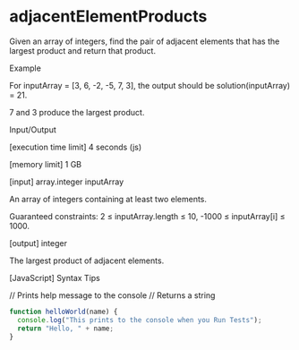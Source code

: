 # adjacentElementProducts

Given an array of integers, find the pair of adjacent elements that has the largest product and return that product.

Example

For inputArray = [3, 6, -2, -5, 7, 3], the output should be
solution(inputArray) = 21.

7 and 3 produce the largest product.

Input/Output

[execution time limit] 4 seconds (js)

[memory limit] 1 GB

[input] array.integer inputArray

An array of integers containing at least two elements.

Guaranteed constraints:
2 ≤ inputArray.length ≤ 10,
-1000 ≤ inputArray[i] ≤ 1000.

[output] integer

The largest product of adjacent elements.

[JavaScript] Syntax Tips

// Prints help message to the console
// Returns a string

```js
function helloWorld(name) {
  console.log("This prints to the console when you Run Tests");
  return "Hello, " + name;
}
```
